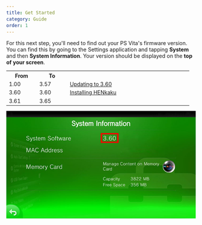 ```yaml
---
title: Get Started
category: Guide
order: 1
---
```


For this next step, you'll need to find out your PS Vita's firmware version. You can find this by going to the Settings application and tapping **System** and then **System Information**. Your version should be displayed on the **top of your screen**.

<center>
	<table>
		<colgroup>
			<col span="1" style="width: 10%;">
			<col span="1" style="width: 10%;">
			<col span="1" style="width: 40%;">
		</colgroup>
		<tbody>
			<tr>
				<th>From</th>
				<th>To</th>
				<th></th>
			</tr>
			<tr>
				<td>1.00</td>
				<td>3.57</td>
				<td><a href="../updating-to-3.60">Updating to 3.60</a></td>
			</tr>
			<tr>
				<td>3.60</td>
				<td>3.60</td>
				<td><a href="../installing-henkaku">Installing HENkaku</a></td>
			</tr>
			<tr>
				<td>3.61</td>
				<td>3.65</td>
				<td></td>
			</tr>
		</tbody>
	</table>
</center>

![](../../images/vitaversion.jpg/)

